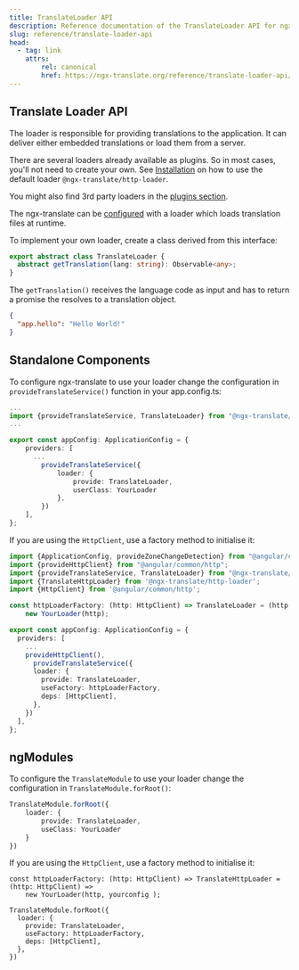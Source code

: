 ```yaml
---
title: TranslateLoader API
description: Reference documentation of the TranslateLoader API for ngx-translate.
slug: reference/translate-loader-api
head:
  - tag: link
    attrs:
        rel: canonical
        href: https://ngx-translate.org/reference/translate-loader-api/
---
```


## Translate Loader API

The loader is responsible for providing translations to the application.
It can deliver either embedded translations or load them from a server.

There are several loaders already available as plugins. So in most
cases, you'll not need to create your own. See [Installation](/getting-started/installation/)
on how to use the default loader `@ngx-translate/http-loader`.

You might also find 3rd party loaders in the [plugins section](/resources/plugins/).

The ngx-translate can be [configured](/reference/configuration/) with 
a loader which loads translation files at runtime.

To implement your own loader, create a class derived from this
interface:

~~~ts
export abstract class TranslateLoader {
  abstract getTranslation(lang: string): Observable<any>;
}
~~~

The `getTranslation()` receives the language code as input and
has to return a promise the resolves to a translation object.

~~~json
{
  "app.hello": "Hello World!"
}
~~~

## Standalone Components

To configure ngx-translate to use your loader
change the configuration in `provideTranslateService()` function in your app.config.ts:

~~~ts {9-12} title="app.config.ts"
...
import {provideTranslateService, TranslateLoader} from "@ngx-translate/core";
...

export const appConfig: ApplicationConfig = {
    providers: [
      ...
        provideTranslateService({
            loader: {
                provide: TranslateLoader,
                userClass: YourLoader
            },
        })
    ],
};
~~~

If you are using the `HttpClient`, use a factory method to initialise it:

~~~ts {2-5,7-8,13-20} title="app.config.ts"
import {ApplicationConfig, provideZoneChangeDetection} from "@angular/core";
import {provideHttpClient} from "@angular/common/http";
import {provideTranslateService, TranslateLoader} from "@ngx-translate/core";
import {TranslateHttpLoader} from '@ngx-translate/http-loader';
import {HttpClient} from '@angular/common/http';

const httpLoaderFactory: (http: HttpClient) => TranslateLoader = (http: HttpClient) =>
    new YourLoader(http);

export const appConfig: ApplicationConfig = {
  providers: [
    ...
    provideHttpClient(),
      provideTranslateService({
      loader: {
        provide: TranslateLoader,
        useFactory: httpLoaderFactory,
        deps: [HttpClient],
      },
    })
  ],
};
~~~


## ngModules

To configure the `TranslateModule` to use your loader
change the configuration in `TranslateModule.forRoot()`:

~~~ts
TranslateModule.forRoot({
    loader: {
        provide: TranslateLoader,
        useClass: YourLoader
    }
}) 
~~~

If you are using the `HttpClient`, use a factory method to initialise it:

~~~
const httpLoaderFactory: (http: HttpClient) => TranslateHttpLoader = (http: HttpClient) =>
    new YourLoader(http, yourconfig );

TranslateModule.forRoot({
  loader: {
    provide: TranslateLoader,
    useFactory: httpLoaderFactory,
    deps: [HttpClient],
  },
})
~~~
